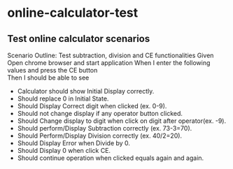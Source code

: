 # online-calculator-test
## Test online calculator scenarios 
Scenario Outline: Test subtraction, division and CE functionalities
Given Open chrome browser and start application
When I enter the following values and press the CE button	
Then I should be able to see
- Calculator should show Initial Display correctly.
- Should replace 0 in Initial State.
- Should Display Correct digit when clicked (ex. 0-9).
- Should not change display if any operator button clicked.
- Should Change display to digit when click on digit after operator(ex. -9).
- Should perform/Display Subtraction correctly (ex. 73-3=70).
- Should Perform/Display Division correctly (ex. 40/2=20).
- Should Display Error when Divide by 0.
- Should Display 0 when click CE.
- Should continue operation when clicked equals again and again.

